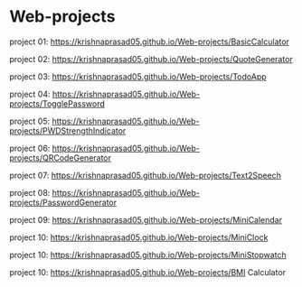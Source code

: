# Web-projects

project 01: https://krishnaprasad05.github.io/Web-projects/BasicCalculator

project 02: https://krishnaprasad05.github.io/Web-projects/QuoteGenerator

project 03: https://krishnaprasad05.github.io/Web-projects/TodoApp

project 04: https://krishnaprasad05.github.io/Web-projects/TogglePassword

project 05: https://krishnaprasad05.github.io/Web-projects/PWDStrengthIndicator

project 06: https://krishnaprasad05.github.io/Web-projects/QRCodeGenerator

project 07: https://krishnaprasad05.github.io/Web-projects/Text2Speech

project 08: https://krishnaprasad05.github.io/Web-projects/PasswordGenerator

project 09: https://krishnaprasad05.github.io/Web-projects/MiniCalendar

project 10: https://krishnaprasad05.github.io/Web-projects/MiniClock

project 10: https://krishnaprasad05.github.io/Web-projects/MiniStopwatch

project 10: https://krishnaprasad05.github.io/Web-projects/BMI Calculator
